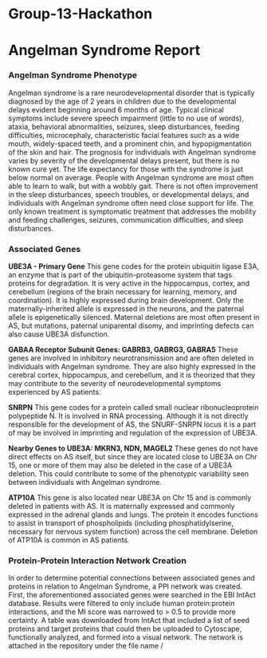 # Group-13-Hackathon
# Angelman Syndrome Report

### Angelman Syndrome Phenotype
  Angelman syndrome is a rare neurodevelopmental disorder that is typically diagnosed by the age of 2 years in children due to the developmental delays evident beginning around 6 months of age. Typical clinical symptoms include severe speech impairment (little to no use of words), ataxia, behavioral abnormalities, seizures, sleep disturbances, feeding difficulties, microcephaly, characteristic facial features such as a wide mouth, widely-spaced teeth, and a prominent chin, and hypopigmentation of the skin and hair. The prognosis for individuals with Angelman syndrome varies by severity of the developmental delays present, but there is no known cure yet. The life expectancy for those with the syndrome is just below normal on average. People with Angelman syndrome are most often able to learn to walk, but with a wobbly gait. There is not often improvement in the sleep disturbances, speech troubles, or developmental delays, and individuals with Angelman syndrome often need close support for life. The only known treatment is symptomatic treatment that addresses the mobility and feeding challenges, seizures, communication difficulties, and sleep disturbances. 

### Associated Genes
**UBE3A - Primary Gene**
  This gene codes for the protein ubiquitin ligase E3A, an enzyme that is part of the ubiquitin-proteasome system that tags proteins for degradation. It is very active in the hippocampus, cortex, and cerebellum (regions of the brain necessary for learning, memory, and coordination). It is highly expressed during brain development. Only the maternally-inherited allele is expressed in the neurons, and the paternal allele is epigenetically silenced. Maternal deletions are most often present in AS, but mutations, paternal uniparental disomy, and imprinting defects can also cause UBE3A disfunction. 

**GABAA Receptor Subunit Genes: GABRB3, GABRG3, GABRA5**
  These genes are involved in inhibitory neurotransmission and are often deleted in individuals with Angelman syndrome. They are also highly expressed in the cerebral cortex, hippocampus, and cerebellum, and it is theorized that they may contribute to the severity of neurodevelopmental symptoms experienced by AS patients. 

**SNRPN**
  This gene codes for a protein called small nuclear ribonucleoprotein polypeptide N. It is involved in RNA processing. Although it is not directly responsible for the development of AS, the SNURF-SNRPN locus it is a part of may be involved in imprinting and regulation of the expression of UBE3A.

**Nearby Genes to UBE3A: MKRN3, NDN, MAGEL2**
  These genes do not have direct effects on AS itself, but since they are located close to UBE3A on Chr 15, one or more of them may also be deleted in the case of a UBE3A deletion. This could contribute to some of the phenotypic variability seen between individuals with Angelman syndrome.

**ATP10A** 
  This gene is also located near UBE3A on Chr 15 and is commonly deleted in patients with AS. It is maternally expressed and commonly expressed in the adrenal glands and lungs. The protein it encodes functions to assist in transport of phospholipids (including phosphatidylserine, necessary for nervous system function) across the cell membrane. Deletion of ATP10A is common in AS patients.


### Protein-Protein Interaction Network Creation
  In order to determine potential connections between associated genes and proteins in relation to Angelman Syndrome, a PPI network was created. First, the aforementioned associated genes were searched in the EBI IntAct database. Results were filtered to only include human protein:protein interactions, and the MI score was narrowed to > 0.5 to provide more certainty. A table was downloaded from IntAct that included a list of seed proteins and target proteins that could then be uploaded to Cytoscape, functionally analyzed, and formed into a visual network. The network is attached in the repository under the file name /
